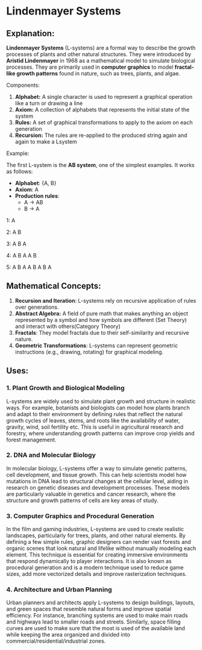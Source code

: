 ﻿
# Lindenmayer Systems

## Explanation:
**Lindenmayer Systems** (L-systems) are a formal way to describe the growth processes of plants and other natural structures. They were introduced by **Aristid Lindenmayer** in 1968 as a mathematical model to simulate biological processes. They are primarily used in **computer graphics** to model **fractal-like growth patterns** found in nature, such as trees, plants, and algae.

Components:

1. **Alphabet:** A single character is used to represent a graphical operation like a turn or drawing a line
1. **Axiom:** A collection of alphabets that represents the initial state of the system
1. **Rules:** A set of graphical transformations to apply to the axiom on each generation
1. **Recursion:** The rules are re-applied to the produced string again and again to make a Lsystem

Example:

The first L-system is the **AB system**, one of the simplest examples. It works as follows:

- **Alphabet**: {A, B}
- **Axiom**: A
- **Production rules**:
  - A → AB
  - B → A

1:                                    A

2:                                A       B

3:                        A          B          A 

4:            A          B          A          A          B

5:        A     B      A      A     B     A     B     A

##

## Mathematical Concepts:

1. **Recursion and Iteration**: L-systems rely on recursive application of rules over generations.
1. **Abstract Algebra:** A field of pure math that makes anything an object represented by a symbol and how symbols are different (Set Theory) and interact with others(Category Theory)
1. **Fractals**: They model fractals due to their self-similarity and recursive nature.
1. **Geometric Transformations**: L-systems can represent geometric instructions (e.g., drawing, rotating) for graphical modeling.

##

## Uses:

### 1\. Plant Growth and Biological Modeling
L-systems are widely used to simulate plant growth and structure in realistic ways. For example, botanists and biologists can model how plants branch and adapt to their environment by defining rules that reflect the natural growth cycles of leaves, stems, and roots like the availability of water, gravity, wind, soil fertility etc. This is useful in agricultural research and forestry, where understanding growth patterns can improve crop yields and forest management.
### 2\. DNA and Molecular Biology
In molecular biology, L-systems offer a way to simulate genetic patterns, cell development, and tissue growth. This can help scientists model how mutations in DNA lead to structural changes at the cellular level, aiding in research on genetic diseases and development processes. These models are particularly valuable in genetics and cancer research, where the structure and growth patterns of cells are key areas of study.
### 3\. Computer Graphics and Procedural Generation
In the film and gaming industries, L-systems are used to create realistic landscapes, particularly for trees, plants, and other natural elements. By defining a few simple rules, graphic designers can render vast forests and organic scenes that look natural and lifelike without manually modeling each element. This technique is essential for creating immersive environments that respond dynamically to player interactions. It is also known as procedural generation and is a modern technique used to reduce game sizes, add more vectorized details and improve rasterization techniques.
### 4\. Architecture and Urban Planning
Urban planners and architects apply L-systems to design buildings, layouts, and green spaces that resemble natural forms and improve spatial efficiency. For instance, branching systems are used to make main roads and highways lead to smaller roads and streets. Similarly, space filling curves are used to make sure that the most is used of the available land while keeping the area organized and divided into commercial/residential/industrial zones.
